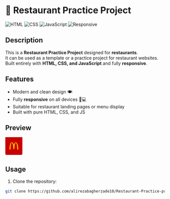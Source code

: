 # 🍴 Restaurant Practice Project

![HTML](https://img.shields.io/badge/HTML-%23E34F26?style=for-the-badge&logo=html5&logoColor=white)
![CSS](https://img.shields.io/badge/CSS-%231572B6?style=for-the-badge&logo=css3&logoColor=white)
![JavaScript](https://img.shields.io/badge/JS-%23F7DF1E?style=for-the-badge&logo=javascript&logoColor=black)
![Responsive](https://img.shields.io/badge/Responsive-Yes-brightgreen?style=for-the-badge)

## Description
This is a **Restaurant Practice Project** designed for **restaurants**.  
It can be used as a template or a practice project for restaurant websites.  
Built entirely with **HTML, CSS, and JavaScript** and fully **responsive**.

## Features
- Modern and clean design 🍽️  
- Fully **responsive** on all devices 📱💻  
- Suitable for restaurant landing pages or menu display  
- Built with pure HTML, CSS, and JS  

## Preview
![Preview](img/lgo.png)

## Usage
1. Clone the repository:  
```bash
git clone https://github.com/alirezabagherzade10/Restaurant-Practice-project.git
